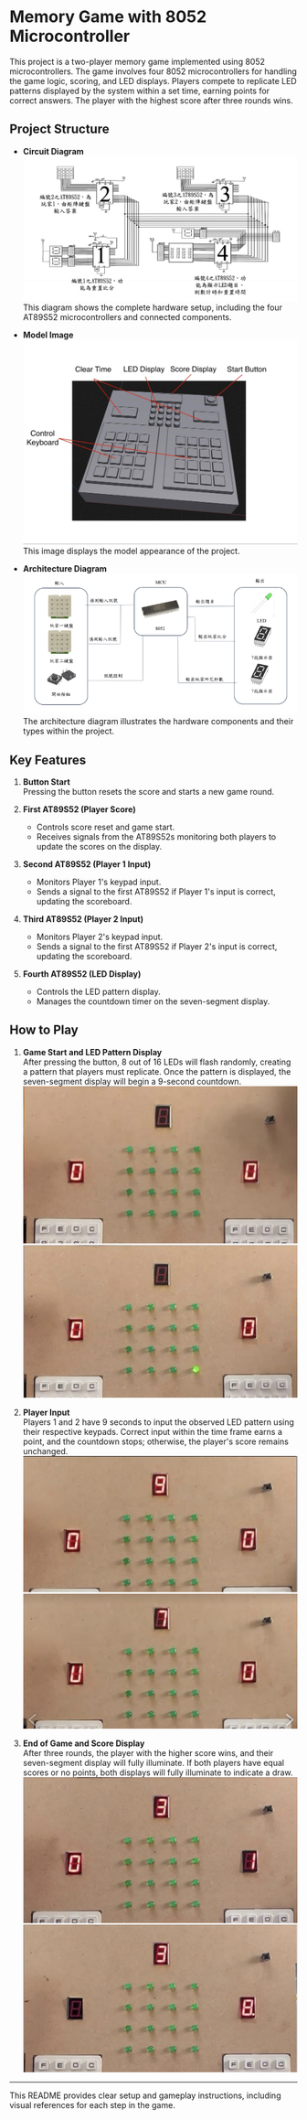# Memory Game with 8052 Microcontroller

This project is a two-player memory game implemented using 8052 microcontrollers. The game involves four 8052 microcontrollers for handling the game logic, scoring, and LED displays. Players compete to replicate LED patterns displayed by the system within a set time, earning points for correct answers. The player with the highest score after three rounds wins.

## Project Structure

- **Circuit Diagram**  
  ![Circuit Diagram](images/CircuitDiagram.png)  
  This diagram shows the complete hardware setup, including the four AT89S52 microcontrollers and connected components.

- **Model Image**  
  ![Model](images/model.jpg)  
  This image displays the model appearance of the project.

- **Architecture Diagram**  
  ![Architecture Diagram](images/Architecture.png)  
  The architecture diagram illustrates the hardware components and their types within the project.

## Key Features

1. **Button Start**  
   Pressing the button resets the score and starts a new game round.

2. **First AT89S52 (Player Score)**  
   - Controls score reset and game start.
   - Receives signals from the AT89S52s monitoring both players to update the scores on the display.

3. **Second AT89S52 (Player 1 Input)**  
   - Monitors Player 1's keypad input.
   - Sends a signal to the first AT89S52 if Player 1's input is correct, updating the scoreboard.

4. **Third AT89S52 (Player 2 Input)**  
   - Monitors Player 2's keypad input.
   - Sends a signal to the first AT89S52 if Player 2's input is correct, updating the scoreboard.

5. **Fourth AT89S52 (LED Display)**  
   - Controls the LED pattern display.
   - Manages the countdown timer on the seven-segment display.

## How to Play

1. **Game Start and LED Pattern Display**  
   After pressing the button, 8 out of 16 LEDs will flash randomly, creating a pattern that players must replicate. Once the pattern is displayed, the seven-segment display will begin a 9-second countdown.  
   ![Game Start](images/Picture1.png)  
   ![Pattern Display](images/Picture2.png)

2. **Player Input**  
   Players 1 and 2 have 9 seconds to input the observed LED pattern using their respective keypads. Correct input within the time frame earns a point, and the countdown stops; otherwise, the player's score remains unchanged.  
   ![Player 1 Input](images/Picture3.png)  
   ![Player 2 Input](images/Picture4.png)

3. **End of Game and Score Display**  
   After three rounds, the player with the higher score wins, and their seven-segment display will fully illuminate. If both players have equal scores or no points, both displays will fully illuminate to indicate a draw.  
   ![Winning Display](images/Picture5.png)  
   ![Draw Display](images/Picture6.png)

---

This README provides clear setup and gameplay instructions, including visual references for each step in the game.
